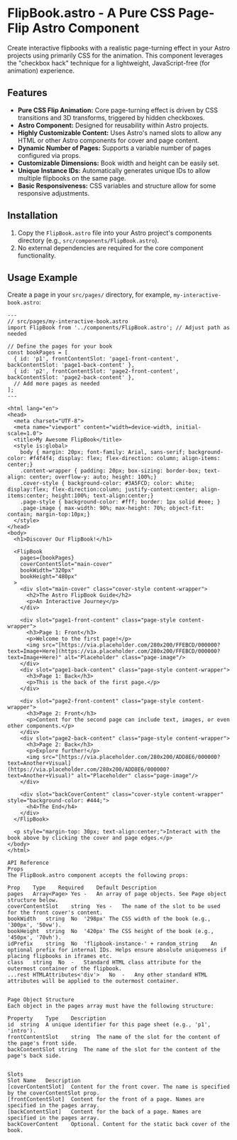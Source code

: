 # FlipBook.astro - A Pure CSS Page-Flip Astro Component

Create interactive flipbooks with a realistic page-turning effect in your Astro projects using primarily CSS for the animation. This component leverages the "checkbox hack" technique for a lightweight, JavaScript-free (for animation) experience.

## Features

* **Pure CSS Flip Animation:** Core page-turning effect is driven by CSS transitions and 3D transforms, triggered by hidden checkboxes.
* **Astro Component:** Designed for reusability within Astro projects.
* **Highly Customizable Content:** Uses Astro's named slots to allow any HTML or other Astro components for cover and page content.
* **Dynamic Number of Pages:** Supports a variable number of pages configured via props.
* **Customizable Dimensions:** Book width and height can be easily set.
* **Unique Instance IDs:** Automatically generates unique IDs to allow multiple flipbooks on the same page.
* **Basic Responsiveness:** CSS variables and structure allow for some responsive adjustments.

## Installation

1.  Copy the `FlipBook.astro` file into your Astro project's components directory (e.g., `src/components/FlipBook.astro`).
2.  No external dependencies are required for the core component functionality.

## Usage Example

Create a page in your `src/pages/` directory, for example, `my-interactive-book.astro`:

```astro
---
// src/pages/my-interactive-book.astro
import FlipBook from '../components/FlipBook.astro'; // Adjust path as needed

// Define the pages for your book
const bookPages = [
  { id: 'p1', frontContentSlot: 'page1-front-content', backContentSlot: 'page1-back-content' },
  { id: 'p2', frontContentSlot: 'page2-front-content', backContentSlot: 'page2-back-content' },
  // Add more pages as needed
];
---

<html lang="en">
<head>
  <meta charset="UTF-8">
  <meta name="viewport" content="width=device-width, initial-scale=1.0">
  <title>My Awesome FlipBook</title>
  <style is:global>
    body { margin: 20px; font-family: Arial, sans-serif; background-color: #f4f4f4; display: flex; flex-direction: column; align-items: center;}
    .content-wrapper { padding: 20px; box-sizing: border-box; text-align: center; overflow-y: auto; height: 100%;}
    .cover-style { background-color: #3A5FCD; color: white; display:flex; flex-direction:column; justify-content:center; align-items:center; height:100%; text-align:center;}
    .page-style { background-color: #fff; border: 1px solid #eee; }
    .page-image { max-width: 90%; max-height: 70%; object-fit: contain; margin-top:10px;}
  </style>
</head>
<body>
  <h1>Discover Our FlipBook!</h1>

  <FlipBook
    pages={bookPages}
    coverContentSlot="main-cover"
    bookWidth="320px"
    bookHeight="480px"
  >
    <div slot="main-cover" class="cover-style content-wrapper">
      <h2>The Astro FlipBook Guide</h2>
      <p>An Interactive Journey</p>
    </div>

    <div slot="page1-front-content" class="page-style content-wrapper">
      <h3>Page 1: Front</h3>
      <p>Welcome to the first page!</p>
      <img src="[https://via.placeholder.com/280x200/FFEBCD/000000?text=Image+Here](https://via.placeholder.com/280x200/FFEBCD/000000?text=Image+Here)" alt="Placeholder" class="page-image"/>
    </div>
    <div slot="page1-back-content" class="page-style content-wrapper">
      <h3>Page 1: Back</h3>
      <p>This is the back of the first page.</p>
    </div>

    <div slot="page2-front-content" class="page-style content-wrapper">
      <h3>Page 2: Front</h3>
      <p>Content for the second page can include text, images, or even other components.</p>
    </div>
    <div slot="page2-back-content" class="page-style content-wrapper">
      <h3>Page 2: Back</h3>
      <p>Explore further!</p>
      <img src="[https://via.placeholder.com/280x200/ADD8E6/000000?text=Another+Visual](https://via.placeholder.com/280x200/ADD8E6/000000?text=Another+Visual)" alt="Placeholder" class="page-image"/>
    </div>

    <div slot="backCoverContent" class="cover-style content-wrapper" style="background-color: #444;">
      <h4>The End</h4>
    </div>
  </FlipBook>

  <p style="margin-top: 30px; text-align:center;">Interact with the book above by clicking the cover and page edges.</p>
</body>
</html>

API Reference
Props
The FlipBook.astro component accepts the following props:

Prop	Type	Required	Default	Description
pages	Array<Page>	Yes	-	An array of page objects. See Page object structure below.
coverContentSlot	string	Yes	-	The name of the slot to be used for the front cover's content.
bookWidth	string	No	'298px'	The CSS width of the book (e.g., '300px', '50vw').
bookHeight	string	No	'420px'	The CSS height of the book (e.g., '450px', '70vh').
idPrefix	string	No	'flipbook-instance-' + random_string	An optional prefix for internal IDs. Helps ensure absolute uniqueness if placing flipbooks in iframes etc.
class	string	No	-	Standard HTML class attribute for the outermost container of the flipbook.
...rest	HTMLAttributes<'div'>	No	-	Any other standard HTML attributes will be applied to the outermost container.


Page Object Structure
Each object in the pages array must have the following structure:

Property	Type	Description
id	string	A unique identifier for this page sheet (e.g., 'p1', 'intro').
frontContentSlot	string	The name of the slot for the content of the page's front side.
backContentSlot	string	The name of the slot for the content of the page's back side.


Slots
Slot Name	Description
[coverContentSlot]	Content for the front cover. The name is specified by the coverContentSlot prop.
[frontContentSlot]	Content for the front of a page. Names are specified in the pages array.
[backContentSlot]	Content for the back of a page. Names are specified in the pages array.
backCoverContent	Optional. Content for the static back cover of the book.
